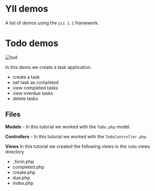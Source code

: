 # YII demos

A list of demos using the `yii 1.1` framework.

# Todo demos

![tod](https://yii.wftutorials.com/uploads/2020/06/vwja25.png)

In this demo we create a task application. 
* create a task
* set task as completed
* view completed tasks
* view overdue tasks
* delete tasks

## Files
**Models** - In this tutorial we worked with the `ToDo.php` model.

**Controllers** - In this tutorial we worked with the `TodoController.php`.

**Views**
In this tutorial we created the following views in the `toDo` views directory
* _form.php
* completed.php
* create.php
* due.php
* index.php
